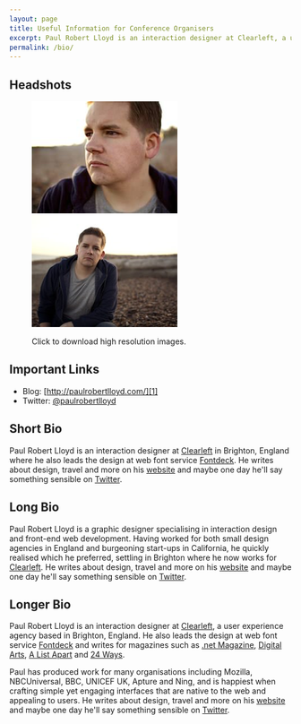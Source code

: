 ```yaml
---
layout: page
title: Useful Information for Conference Organisers
excerpt: Paul Robert Lloyd is an interaction designer at Clearleft, a user experience agency based in Brighton, UK.
permalink: /bio/
---
```

## Headshots
<figure>
    <a href="/assets/bio/headshot1.jpg"><img class="left" src="/assets/bio/thumbs/headshot1.jpg" alt="Headshot 1"/></a>
    <a href="/assets/bio/headshot2.jpg"><img class="left" src="/assets/bio/thumbs/headshot2.jpg" alt="Headshot 2"/></a>
    <figcaption>
        <p>Click to download high resolution images.</p>
    </figcaption>
</figure>

## Important Links
* Blog: [http://paulrobertlloyd.com/][1]
* Twitter: [@paulrobertlloyd][2]

## Short Bio
Paul Robert Lloyd is an interaction designer at [Clearleft][3] in Brighton, England where he also leads the design at web font service [Fontdeck][4]. He writes about design, travel and more on his [website][1] and maybe one day he'll say something sensible on [Twitter][5].

## Long Bio
Paul Robert Lloyd is a graphic designer specialising in interaction design and front-end web development. Having worked for both small design agencies in England and burgeoning start-ups in California, he quickly realised which he preferred, settling in Brighton where he now works for [Clearleft][3]. He writes about design, travel and more on his [website][1] and maybe one day he'll say something sensible on [Twitter][5].

## Longer Bio
Paul Robert Lloyd is an interaction designer at [Clearleft][3], a user experience agency based in Brighton, England. He also leads the design at web font service [Fontdeck][4] and writes for magazines such as [.net Magazine][6], [Digital Arts][7], [A List Apart][8] and [24 Ways][9].

Paul has produced work for many organisations including Mozilla, NBCUniversal, BBC, UNICEF UK, Apture and Ning, and is happiest when crafting simple yet engaging interfaces that are native to the web and appealing to users. He writes about design, travel and more on his [website][1] and maybe one day he'll say something sensible on [Twitter][5].

[1]: http://paulrobertlloyd.com/
[2]: http://twitter.com/paulrobertlloyd/
[3]: http://clearleft.com/
[4]: http://fontdeck.com/
[5]: http://twitter.com/paulrobertlloyd
[6]: http://netmagazine.com/
[7]: http://digitalartsonline.co.uk/
[8]: http://alistapart.com/
[9]: http://24ways.org/